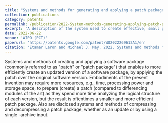 ```yaml
---
title: "Systems and methods for generating and applying a patch package"
collection: publications
category: patents
permalink: /publication/2022-System-methods-generating-applying-patch-package
excerpt: 'A description of the system used to create effective, small patch files for compressed archives.  This is a patent-level description of the algorithm used in Donag and a generalization for all patch files for compressed archives. This is the WIPO version of the patent for global patent publication.'
date: 2022-06-22
venue: 'WIPO (PCT)'
paperurl: 'https://patents.google.com/patent/WO2022269612A1/en'
citation: 'Etamar Laron and Michael J. May. 2022. Systems and methods for generating and applying a patch package. (Dec 2022). WIPO PCT no. WO2022269612A1. Filed June 22, 2022, Issued Dec 29, 2022'
---
```


Systems and methods of creating and applying a software package (commonly referred to as "patch" or "patch package") that enables to more efficiently create an updated version of a software package, by applying the patch over the original software version. Embodiments of the present invention may require more resources, e.g., time, processing power and storage space, to prepare (create) a patch (compared to differencing modules of the art) as they spend more time analyzing the logical structure of each version, but the result is oftentimes a smaller and more efficient patch package. Also are disclosed systems and methods of compressing and decompressing a patch package, whether as an update or by using a single -archive input.